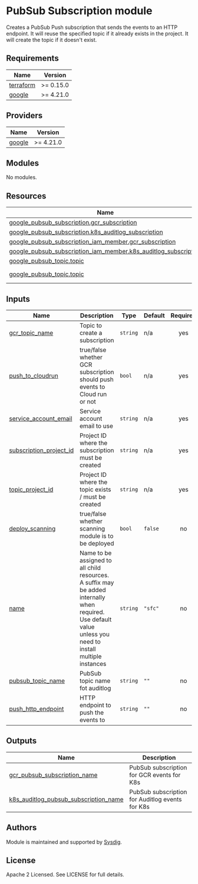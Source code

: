 # PubSub Subscription module

Creates a PubSub Push subscription that sends the events to an HTTP endpoint. It will reuse the specified topic if it
already exists in the project. It will create the topic if it doesn't exist.

<!-- BEGINNING OF PRE-COMMIT-TERRAFORM DOCS HOOK -->
## Requirements

| Name | Version |
|------|---------|
| <a name="requirement_terraform"></a> [terraform](#requirement\_terraform) | >= 0.15.0 |
| <a name="requirement_google"></a> [google](#requirement\_google) | >= 4.21.0 |

## Providers

| Name | Version |
|------|---------|
| <a name="provider_google"></a> [google](#provider\_google) | >= 4.21.0 |

## Modules

No modules.

## Resources

| Name | Type |
|------|------|
| [google_pubsub_subscription.gcr_subscription](https://registry.terraform.io/providers/hashicorp/google/latest/docs/resources/pubsub_subscription) | resource |
| [google_pubsub_subscription.k8s_auditlog_subscription](https://registry.terraform.io/providers/hashicorp/google/latest/docs/resources/pubsub_subscription) | resource |
| [google_pubsub_subscription_iam_member.gcr_subscription](https://registry.terraform.io/providers/hashicorp/google/latest/docs/resources/pubsub_subscription_iam_member) | resource |
| [google_pubsub_subscription_iam_member.k8s_auditlog_subscription](https://registry.terraform.io/providers/hashicorp/google/latest/docs/resources/pubsub_subscription_iam_member) | resource |
| [google_pubsub_topic.topic](https://registry.terraform.io/providers/hashicorp/google/latest/docs/resources/pubsub_topic) | resource |
| [google_pubsub_topic.topic](https://registry.terraform.io/providers/hashicorp/google/latest/docs/data-sources/pubsub_topic) | data source |

## Inputs

| Name | Description | Type | Default | Required |
|------|-------------|------|---------|:--------:|
| <a name="input_gcr_topic_name"></a> [gcr\_topic\_name](#input\_gcr\_topic\_name) | Topic to create a subscription | `string` | n/a | yes |
| <a name="input_push_to_cloudrun"></a> [push\_to\_cloudrun](#input\_push\_to\_cloudrun) | true/false whether GCR subscription should push events to Cloud run or not | `bool` | n/a | yes |
| <a name="input_service_account_email"></a> [service\_account\_email](#input\_service\_account\_email) | Service account email to use | `string` | n/a | yes |
| <a name="input_subscription_project_id"></a> [subscription\_project\_id](#input\_subscription\_project\_id) | Project ID where the subscription must be created | `string` | n/a | yes |
| <a name="input_topic_project_id"></a> [topic\_project\_id](#input\_topic\_project\_id) | Project ID where the topic exists / must be created | `string` | n/a | yes |
| <a name="input_deploy_scanning"></a> [deploy\_scanning](#input\_deploy\_scanning) | true/false whether scanning module is to be deployed | `bool` | `false` | no |
| <a name="input_name"></a> [name](#input\_name) | Name to be assigned to all child resources. A suffix may be added internally when required. Use default value unless you need to install multiple instances | `string` | `"sfc"` | no |
| <a name="input_pubsub_topic_name"></a> [pubsub\_topic\_name](#input\_pubsub\_topic\_name) | PubSub topic name fot auditlog | `string` | `""` | no |
| <a name="input_push_http_endpoint"></a> [push\_http\_endpoint](#input\_push\_http\_endpoint) | HTTP endpoint to push the events to | `string` | `""` | no |

## Outputs

| Name | Description |
|------|-------------|
| <a name="output_gcr_pubsub_subscription_name"></a> [gcr\_pubsub\_subscription\_name](#output\_gcr\_pubsub\_subscription\_name) | PubSub subscription for GCR events for K8s |
| <a name="output_k8s_auditlog_pubsub_subscription_name"></a> [k8s\_auditlog\_pubsub\_subscription\_name](#output\_k8s\_auditlog\_pubsub\_subscription\_name) | PubSub subscription for Auditlog events for K8s |
<!-- END OF PRE-COMMIT-TERRAFORM DOCS HOOK -->

## Authors

Module is maintained and supported by [Sysdig](https://github.com/sysdiglabs/terraform-google-secure-for-cloud).

## License

Apache 2 Licensed. See LICENSE for full details.
